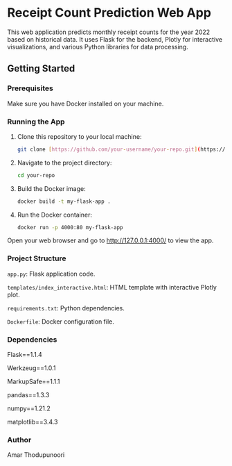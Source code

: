 # Receipt Count Prediction Web App

This web application predicts monthly receipt counts for the year 2022 based on historical data. It uses Flask for the backend, Plotly for interactive visualizations, and various Python libraries for data processing.

## Getting Started

### Prerequisites

Make sure you have Docker installed on your machine.

### Running the App

1. Clone this repository to your local machine:

   ```bash
   git clone [https://github.com/your-username/your-repo.git](https://github.com/amar-thodupunoori/Fetch-Flask-App.git)
   ```
2. Navigate to the project directory:
   ```bash
   cd your-repo
   ```
3. Build the Docker image:
   ```bash
   docker build -t my-flask-app .
   ```
4. Run the Docker container:
   ```bash
   docker run -p 4000:80 my-flask-app
   ```
Open your web browser and go to http://127.0.0.1:4000/ to view the app.

### Project Structure

`app.py`: Flask application code.

`templates/index_interactive.html`: HTML template with interactive Plotly plot.

`requirements.txt`: Python dependencies.

`Dockerfile`: Docker configuration file.

### Dependencies

Flask==1.1.4

Werkzeug==1.0.1

MarkupSafe==1.1.1

pandas==1.3.3

numpy==1.21.2

matplotlib==3.4.3

### Author

Amar Thodupunoori
